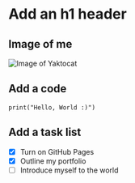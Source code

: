 # Add an h1 header

## Image of me
![Image of Yaktocat](https://github.com/ElazazyMohamed.png)

## Add a code
```
print("Hello, World :)")
```

## Add a task list
- [X] Turn on GitHub Pages
- [X] Outline my portfolio
- [ ] Introduce myself to the world
